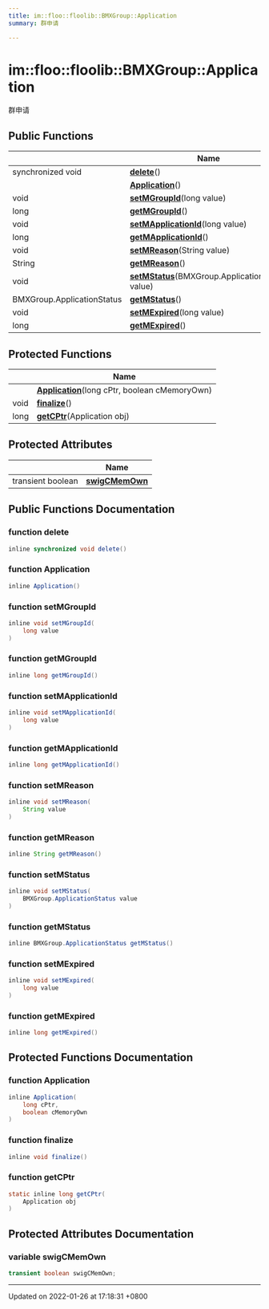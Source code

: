 ```yaml
---
title: im::floo::floolib::BMXGroup::Application
summary: 群申请 

---
```


# im::floo::floolib::BMXGroup::Application



群申请 

## Public Functions

|                | Name           |
| -------------- | -------------- |
| synchronized void | **[delete](classim_1_1floo_1_1floolib_1_1_b_m_x_group_1_1_application.md#function-delete)**() |
| | **[Application](classim_1_1floo_1_1floolib_1_1_b_m_x_group_1_1_application.md#function-application)**() |
| void | **[setMGroupId](classim_1_1floo_1_1floolib_1_1_b_m_x_group_1_1_application.md#function-setmgroupid)**(long value) |
| long | **[getMGroupId](classim_1_1floo_1_1floolib_1_1_b_m_x_group_1_1_application.md#function-getmgroupid)**() |
| void | **[setMApplicationId](classim_1_1floo_1_1floolib_1_1_b_m_x_group_1_1_application.md#function-setmapplicationid)**(long value) |
| long | **[getMApplicationId](classim_1_1floo_1_1floolib_1_1_b_m_x_group_1_1_application.md#function-getmapplicationid)**() |
| void | **[setMReason](classim_1_1floo_1_1floolib_1_1_b_m_x_group_1_1_application.md#function-setmreason)**(String value) |
| String | **[getMReason](classim_1_1floo_1_1floolib_1_1_b_m_x_group_1_1_application.md#function-getmreason)**() |
| void | **[setMStatus](classim_1_1floo_1_1floolib_1_1_b_m_x_group_1_1_application.md#function-setmstatus)**(BMXGroup.ApplicationStatus value) |
| BMXGroup.ApplicationStatus | **[getMStatus](classim_1_1floo_1_1floolib_1_1_b_m_x_group_1_1_application.md#function-getmstatus)**() |
| void | **[setMExpired](classim_1_1floo_1_1floolib_1_1_b_m_x_group_1_1_application.md#function-setmexpired)**(long value) |
| long | **[getMExpired](classim_1_1floo_1_1floolib_1_1_b_m_x_group_1_1_application.md#function-getmexpired)**() |

## Protected Functions

|                | Name           |
| -------------- | -------------- |
| | **[Application](classim_1_1floo_1_1floolib_1_1_b_m_x_group_1_1_application.md#function-application)**(long cPtr, boolean cMemoryOwn) |
| void | **[finalize](classim_1_1floo_1_1floolib_1_1_b_m_x_group_1_1_application.md#function-finalize)**() |
| long | **[getCPtr](classim_1_1floo_1_1floolib_1_1_b_m_x_group_1_1_application.md#function-getcptr)**(Application obj) |

## Protected Attributes

|                | Name           |
| -------------- | -------------- |
| transient boolean | **[swigCMemOwn](classim_1_1floo_1_1floolib_1_1_b_m_x_group_1_1_application.md#variable-swigcmemown)**  |

## Public Functions Documentation

### function delete

```java
inline synchronized void delete()
```


### function Application

```java
inline Application()
```


### function setMGroupId

```java
inline void setMGroupId(
    long value
)
```


### function getMGroupId

```java
inline long getMGroupId()
```


### function setMApplicationId

```java
inline void setMApplicationId(
    long value
)
```


### function getMApplicationId

```java
inline long getMApplicationId()
```


### function setMReason

```java
inline void setMReason(
    String value
)
```


### function getMReason

```java
inline String getMReason()
```


### function setMStatus

```java
inline void setMStatus(
    BMXGroup.ApplicationStatus value
)
```


### function getMStatus

```java
inline BMXGroup.ApplicationStatus getMStatus()
```


### function setMExpired

```java
inline void setMExpired(
    long value
)
```


### function getMExpired

```java
inline long getMExpired()
```


## Protected Functions Documentation

### function Application

```java
inline Application(
    long cPtr,
    boolean cMemoryOwn
)
```


### function finalize

```java
inline void finalize()
```


### function getCPtr

```java
static inline long getCPtr(
    Application obj
)
```


## Protected Attributes Documentation

### variable swigCMemOwn

```java
transient boolean swigCMemOwn;
```


-------------------------------

Updated on 2022-01-26 at 17:18:31 +0800